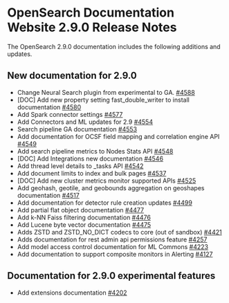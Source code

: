 # OpenSearch Documentation Website 2.9.0 Release Notes

The OpenSearch 2.9.0 documentation includes the following additions and updates.

## New documentation for 2.9.0

- Change Neural Search plugin from experimental to GA. [#4588](https://github.com/opensearch-project/documentation-website/pull/4588)
- [DOC] Add new property setting fast_double_writer to install documentation  [#4580](https://github.com/opensearch-project/documentation-website/pull/4580)
- Add Spark connector settings [#4577](https://github.com/opensearch-project/documentation-website/pull/4577)
- Add Connectors and ML updates for 2.9 [#4554](https://github.com/opensearch-project/documentation-website/pull/4554)
- Search pipeline GA documentation [#4553](https://github.com/opensearch-project/documentation-website/pull/4553)
- Add documentation for OCSF field mapping and correlation engine API [#4549](https://github.com/opensearch-project/documentation-website/pull/4549)
- Add search pipeline metrics to Nodes Stats API [#4548](https://github.com/opensearch-project/documentation-website/pull/4548)
- [DOC] Add Integrations new documentation [#4546](https://github.com/opensearch-project/documentation-website/pull/4546)
- Add thread level details to _tasks API [#4542](https://github.com/opensearch-project/documentation-website/pull/4542)
- Add document limits to index and bulk pages [#4537](https://github.com/opensearch-project/documentation-website/pull/4537)
- [DOC] Add new cluster metrics monitor supported APIs [#4525](https://github.com/opensearch-project/documentation-website/pull/4525)
- Add geohash, geotile, and geobounds aggregation on geoshapes documentation [#4517](https://github.com/opensearch-project/documentation-website/pull/4517)
- Add documentation for detector rule creation updates [#4499](https://github.com/opensearch-project/documentation-website/pull/4499)
- Add partial flat object documentation [#4477](https://github.com/opensearch-project/documentation-website/pull/4477)
- Add k-NN Faiss filtering documentation [#4476](https://github.com/opensearch-project/documentation-website/pull/4476)
- Add Lucene byte vector documentation [#4475](https://github.com/opensearch-project/documentation-website/pull/4475)
- Adds ZSTD and ZSTD_NO_DICT codecs to core (out of sandbox) [#4421](https://github.com/opensearch-project/documentation-website/pull/4421)
- Adds documentation for rest admin api permissions feature [#4257](https://github.com/opensearch-project/documentation-website/pull/4257)
- Add model access control documentation for ML Commons [#4223](https://github.com/opensearch-project/documentation-website/pull/4223)
- Add documentation to support composite monitors in Alerting [#4127](https://github.com/opensearch-project/documentation-website/pull/4127)

## Documentation for 2.9.0 experimental features

- Add extensions documentation [#4202](https://github.com/opensearch-project/documentation-website/pull/4202)
